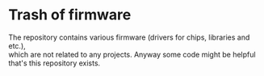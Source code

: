 # Trash of firmware

The repository contains various firmware (drivers for chips, libraries and etc.),  
which are not related to any projects. Anyway some code might be helpful that's this  repository exists.  
